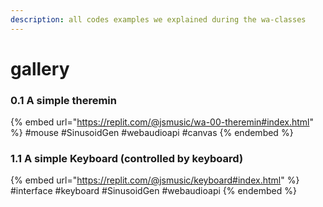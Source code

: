```yaml
---
description: all codes examples we explained during the wa-classes
---
```


# gallery

### 0.1 A simple theremin

{% embed url="https://replit.com/@jsmusic/wa-00-theremin#index.html" %}
\#mouse #SinusoidGen #webaudioapi #canvas
{% endembed %}

### 1.1 A simple Keyboard (controlled by keyboard)

{% embed url="https://replit.com/@jsmusic/keyboard#index.html" %}
\#interface #keyboard #SinusoidGen #webaudioapi
{% endembed %}
